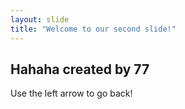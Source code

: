 ```yaml
---
layout: slide
title: "Welcome to our second slide!"
---
```

## Hahaha created by 77
Use the left arrow to go back!
